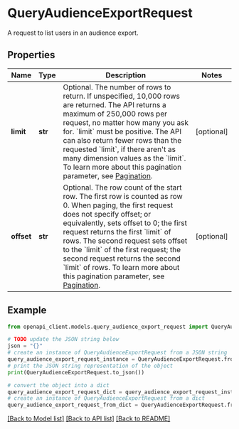 # QueryAudienceExportRequest

A request to list users in an audience export.

## Properties

Name | Type | Description | Notes
------------ | ------------- | ------------- | -------------
**limit** | **str** | Optional. The number of rows to return. If unspecified, 10,000 rows are returned. The API returns a maximum of 250,000 rows per request, no matter how many you ask for. &#x60;limit&#x60; must be positive. The API can also return fewer rows than the requested &#x60;limit&#x60;, if there aren&#39;t as many dimension values as the &#x60;limit&#x60;. To learn more about this pagination parameter, see [Pagination](https://developers.google.com/analytics/devguides/reporting/data/v1/basics#pagination). | [optional] 
**offset** | **str** | Optional. The row count of the start row. The first row is counted as row 0. When paging, the first request does not specify offset; or equivalently, sets offset to 0; the first request returns the first &#x60;limit&#x60; of rows. The second request sets offset to the &#x60;limit&#x60; of the first request; the second request returns the second &#x60;limit&#x60; of rows. To learn more about this pagination parameter, see [Pagination](https://developers.google.com/analytics/devguides/reporting/data/v1/basics#pagination). | [optional] 

## Example

```python
from openapi_client.models.query_audience_export_request import QueryAudienceExportRequest

# TODO update the JSON string below
json = "{}"
# create an instance of QueryAudienceExportRequest from a JSON string
query_audience_export_request_instance = QueryAudienceExportRequest.from_json(json)
# print the JSON string representation of the object
print(QueryAudienceExportRequest.to_json())

# convert the object into a dict
query_audience_export_request_dict = query_audience_export_request_instance.to_dict()
# create an instance of QueryAudienceExportRequest from a dict
query_audience_export_request_from_dict = QueryAudienceExportRequest.from_dict(query_audience_export_request_dict)
```
[[Back to Model list]](../README.md#documentation-for-models) [[Back to API list]](../README.md#documentation-for-api-endpoints) [[Back to README]](../README.md)


